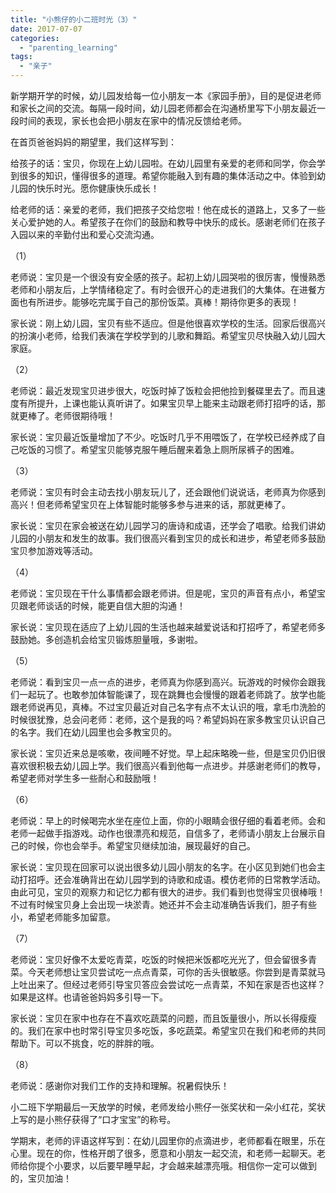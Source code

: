 ```yaml
---
title: "小熊仔的小二班时光（3）"
date: 2017-07-07
categories: 
  - "parenting_learning"
tags: 
  - "亲子"
---
```


新学期开学的时候，幼儿园发给每一位小朋友一本《家园手册》，目的是促进老师和家长之间的交流。每隔一段时间，幼儿园老师都会在沟通桥里写下小朋友最近一段时间的表现，家长也会把小朋友在家中的情况反馈给老师。

在首页爸爸妈妈的期望里，我们这样写到：

给孩子的话：宝贝，你现在上幼儿园啦。在幼儿园里有亲爱的老师和同学，你会学到很多的知识，懂得很多的道理。希望你能融入到有趣的集体活动之中。体验到幼儿园的快乐时光。愿你健康快乐成长！

给老师的话：亲爱的老师，我们把孩子交给您啦！他在成长的道路上，又多了一些关心爱护她的人。希望孩子在你们的鼓励和教导中快乐的成长。感谢老师们在孩子入园以来的辛勤付出和爱心交流沟通。

（1）

老师说：宝贝是一个很没有安全感的孩子。起初上幼儿园哭啦的很厉害，慢慢熟悉老师和小朋友后，上学情绪稳定了。有时会很开心的走进我们的大集体。在进餐方面也有所进步。能够吃完属于自己的那份饭菜。真棒！期待你更多的表现！

家长说：刚上幼儿园，宝贝有些不适应。但是他很喜欢学校的生活。回家后很高兴的扮演小老师，给我们表演在学校学到的儿歌和舞蹈。希望宝贝尽快融入幼儿园大家庭。

（2）

老师说：最近发现宝贝进步很大，吃饭时掉了饭粒会把他捡到餐碟里去了。而且速度有所提升，上课也能认真听讲了。如果宝贝早上能来主动跟老师打招呼的话，那就更棒了。老师很期待哦！

家长说：宝贝最近饭量增加了不少。吃饭时几乎不用喂饭了，在学校已经养成了自己吃饭的习惯了。希望宝贝能够克服午睡后醒来着急上厕所尿裤子的困难。

（3）

老师说：宝贝有时会主动去找小朋友玩儿了，还会跟他们说说话，老师真为你感到高兴！但老师希望宝贝在上体智能时能够多参与进来的话，那就更棒了。

家长说：宝贝在家会被送在幼儿园学习的唐诗和成语，还学会了唱歌。给我们讲幼儿园的小朋友和发生的故事。我们很高兴看到宝贝的成长和进步，希望老师多鼓励宝贝参加游戏等活动。

（4）

老师说：宝贝现在干什么事情都会跟老师讲。但是呢，宝贝的声音有点小，希望宝贝跟老师谈话的时候，能更自信大胆的沟通！

家长说：宝贝现在适应了上幼儿园的生活也越来越爱说话和打招呼了，希望老师多鼓励她。多创造机会给宝贝锻炼胆量哦，多谢啦。

（5）

老师说：看到宝贝一点一点的进步，老师真为你感到高兴。玩游戏的时候你会跟我们一起玩了。也敢参加体智能课了，现在跳舞也会慢慢的跟着老师跳了。放学也能跟老师说再见，真棒。不过宝贝最近对自己名字有点不太认识的哦，拿毛巾洗脸的时候很犹豫，总会问老师：老师，这个是我的吗？希望妈妈在家多教宝贝认识自己的名字。我们在幼儿园里也会多教宝贝的。

家长说：宝贝近来总是咳嗽，夜间睡不好觉。早上起床略晚一些，但是宝贝仍旧很喜欢很积极去幼儿园上学。我们很高兴看到他每一点进步。并感谢老师们的教导，希望老师对学生多一些耐心和鼓励哦！

（6）

老师说：早上的时候喝完水坐在座位上面，你的小眼睛会很仔细的看着老师。会和老师一起做手指游戏。动作也很漂亮和规范，自信多了，老师请小朋友上台展示自己的时候，你也会举手。希望宝贝继续加油，展现最好的自己。

家长说：宝贝现在回家可以说出很多幼儿园小朋友的名字。在小区见到她们也会主动打招呼。还会准确背出在幼儿园学到的诗歌和成语。模仿老师的日常教学活动。由此可见，宝贝的观察力和记忆力都有很大的进步。我们看到也觉得宝贝很棒哦！不过有时候宝贝身上会出现一块淤青。她还并不会主动准确告诉我们，胆子有些小，希望老师能多加留意。

（7）

老师说：宝贝好像不太爱吃青菜，吃饭的时候把米饭都吃光光了，但会留很多青菜。今天老师想让宝贝尝试吃一点点青菜，可你的舌头很敏感。你尝到是青菜就马上吐出来了。但经过老师引导宝贝答应会尝试吃一点青菜，不知在家是否也这样？如果是这样。也请爸爸妈妈多引导一下。

家长说：宝贝在家中也存在不喜欢吃蔬菜的问题，而且饭量很小，所以长得瘦瘦的。我们在家中也时常引导宝贝多吃饭，多吃蔬菜。希望宝贝在我们和老师的共同帮助下。可以不挑食，吃的胖胖的哦。

（8）

老师说：感谢你对我们工作的支持和理解。祝暑假快乐！

小二班下学期最后一天放学的时候，老师发给小熊仔一张奖状和一朵小红花，奖状上写的是小熊仔获得了“口才宝宝”的称号。

学期末，老师的评语这样写到：在幼儿园里你的点滴进步，老师都看在眼里，乐在心里。现在的你，性格开朗了很多，愿意和小朋友一起交流，和老师一起聊天。老师给你提个小要求，以后要早睡早起，才会越来越漂亮哦。相信你一定可以做到的，宝贝加油！
